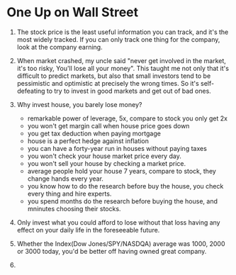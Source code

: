 # One Up on Wall Street

1. The stock price is the least useful information you can track, and it's the most widely tracked. If you can only track one thing for the company, look at the company earning. 
2. When market crashed, my uncle said "never get involved in the market, it's too risky, You'll lose all your money". This taught me not only that it's difficult to predict markets, but also that small investors tend to be pessimistic and optimistic at precisely the wrong times. So it's self-defeating to try to invest in good markets and get out of bad ones.
3. Why invest house, you barely lose money?
    - remarkable power of leverage, 5x, compare to stock you only get 2x
    - you won't get margin call when house price goes down
    - you get tax deduction when paying mortgage 
    - house is a perfect hedge against inflation
    - you can have a forty-year run in houses without paying taxes
    - you won't check your house market price every day.
    - you won't sell your house by checking a market price. 
    - average people hold your house 7 years, compare to stock, they change hands every year. 
    - you know how to do the research before buy the house, you check every thing and hire experts.
    - you spend months do the research before buying the house, and mninutes choosing their stocks. 

4. Only invest what you could afford to lose without that loss having any effect on your daily life in the foreseeable future.
5. Whether the Index(Dow Jones/SPY/NASDQA) average was 1000, 2000 or 3000 today, you'd be better off having owned great company.
6. 

